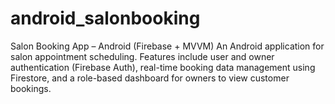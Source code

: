 # android_salonbooking
Salon Booking App – Android (Firebase + MVVM) An Android application for salon appointment scheduling. Features include user and owner authentication (Firebase Auth), real-time booking data management using Firestore, and a role-based dashboard for owners to view customer bookings.

